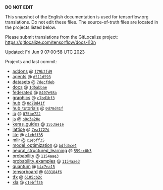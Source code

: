 __DO NOT EDIT__

This snapshot of the English documentation is used for tensorflow.org
translations. Do not edit these files. The source-of-truth files are located in
the projects listed below.

Please submit translations from the GitLocalize project: https://gitlocalize.com/tensorflow/docs-l10n

Updated: Fri Jun  9 07:00:58 UTC 2023

Projects and last commit:

- [addons](https://github.com/tensorflow/addons/tree/master/docs) @ <a href='https://github.com/tensorflow/addons/commit/f79b2fd93752705903583719002f7428a6d14536'><code>f79b2fd9</code></a>
- [agents](https://github.com/tensorflow/agents/tree/master/docs) @ <a href='https://github.com/tensorflow/agents/commit/d511d593b6fae838cd69fea83df640e4001ef2a6'><code>d511d593</code></a>
- [datasets](https://github.com/tensorflow/datasets/tree/master/docs) @ <a href='https://github.com/tensorflow/datasets/commit/7decfdebde91de2b930cbf2bd8e3ac8227fed000'><code>7decfdeb</code></a>
- [docs](https://github.com/tensorflow/docs/tree/master/site/en) @ <a href='https://github.com/tensorflow/docs/commit/1d5abbae9a43103db78f5b664849e863577456db'><code>1d5abbae</code></a>
- [federated](https://github.com/tensorflow/federated/tree/main/docs) @ <a href='https://github.com/tensorflow/federated/commit/8407e98aacc259011cd47622cfb491075e1bb43a'><code>8407e98a</code></a>
- [graphics](https://github.com/tensorflow/graphics/tree/master/tensorflow_graphics/g3doc) @ <a href='https://github.com/tensorflow/graphics/commit/c7bd1bf35afb9f20c73404773d3ad9c989f947b0'><code>c7bd1bf3</code></a>
- [hub](https://github.com/tensorflow/hub/tree/master/docs) @ <a href='https://github.com/tensorflow/hub/commit/0d78d41f111dcd5b6f770d376088aaf60dedc29c'><code>0d78d41f</code></a>
- [hub_tutorials](https://github.com/tensorflow/hub/tree/master/examples/colab) @ <a href='https://github.com/tensorflow/hub/commit/0d78d41f111dcd5b6f770d376088aaf60dedc29c'><code>0d78d41f</code></a>
- [io](https://github.com/tensorflow/io/tree/master/docs) @ <a href='https://github.com/tensorflow/io/commit/075be7222dfd234c902aeb31e2e0a44a8db49c00'><code>075be722</code></a>
- [js](https://github.com/tensorflow/tfjs-website/tree/master/docs) @ <a href='https://github.com/tensorflow/tfjs-website/commit/b0c3a20ef98c87ee2baccc7469016771f9c24992'><code>b0c3a20e</code></a>
- [keras_guides](https://github.com/tensorflow/docs/tree/snapshot-keras/site/en/guide/keras) @ <a href='https://github.com/tensorflow/docs/commit/1553ae1e4a149be71703e2ee60173b3d1e0e8c00'><code>1553ae1e</code></a>
- [lattice](https://github.com/tensorflow/lattice/tree/master/docs) @ <a href='https://github.com/tensorflow/lattice/commit/7ea1727de1e0309eb324296bc445e0bf5c5c6d74'><code>7ea1727d</code></a>
- [lite](https://github.com/tensorflow/tensorflow/tree/master/tensorflow/lite/g3doc) @ <a href='https://github.com/tensorflow/tensorflow/commit/c1ebff35707087271145719d047b4e6c901fb56e'><code>c1ebff35</code></a>
- [mlir](https://github.com/tensorflow/tensorflow/tree/master/tensorflow/compiler/mlir/g3doc) @ <a href='https://github.com/tensorflow/tensorflow/commit/c1ebff35707087271145719d047b4e6c901fb56e'><code>c1ebff35</code></a>
- [model_optimization](https://github.com/tensorflow/model-optimization/tree/master/tensorflow_model_optimization/g3doc) @ <a href='https://github.com/tensorflow/model-optimization/commit/bdfd5ce4e30072f2da5798375974af640789780b'><code>bdfd5ce4</code></a>
- [neural_structured_learning](https://github.com/tensorflow/neural-structured-learning/tree/master/g3doc) @ <a href='https://github.com/tensorflow/neural-structured-learning/commit/559cc0b39fec933cbd1e7fff9d457ce07733a044'><code>559cc0b3</code></a>
- [probability](https://github.com/tensorflow/probability/tree/main/tensorflow_probability/g3doc) @ <a href='https://github.com/tensorflow/probability/commit/1154aae3b1f5a5f31489eaeaf78803efc58a5b7f'><code>1154aae3</code></a>
- [probability_examples](https://github.com/tensorflow/probability/tree/main/tensorflow_probability/examples/jupyter_notebooks) @ <a href='https://github.com/tensorflow/probability/commit/1154aae3b1f5a5f31489eaeaf78803efc58a5b7f'><code>1154aae3</code></a>
- [quantum](https://github.com/tensorflow/quantum/tree/master/docs) @ <a href='https://github.com/tensorflow/quantum/commit/b4c7ea151275cb75bd75e5c2d35f36abf8679fd8'><code>b4c7ea15</code></a>
- [tensorboard](https://github.com/tensorflow/tensorboard/tree/master/docs) @ <a href='https://github.com/tensorflow/tensorboard/commit/683184f698337e8ecf4beb68e88e81706d4f506d'><code>683184f6</code></a>
- [tfx](https://github.com/tensorflow/tfx/tree/master/docs) @ <a href='https://github.com/tensorflow/tfx/commit/6105cb2ceed160cb157a29dbd6de2bfdab41b12d'><code>6105cb2c</code></a>
- [xla](https://github.com/tensorflow/tensorflow/tree/master/tensorflow/compiler/xla/g3doc) @ <a href='https://github.com/tensorflow/tensorflow/commit/c1ebff35707087271145719d047b4e6c901fb56e'><code>c1ebff35</code></a>

